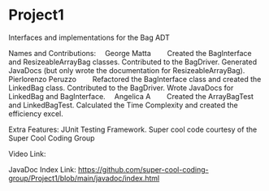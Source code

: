 # Project1
Interfaces and implementations for the Bag ADT

Names and Contributions:
&emsp;George Matta
&emsp;&emsp;Created the BagInterface and ResizeableArrayBag classes. Contributed to the BagDriver. Generated JavaDocs (but only wrote the documentation for ResizeableArrayBag).
&emsp;Pierlorenzo Peruzzo
&emsp;&emsp;Refactored the BagInterface class and created the LinkedBag class. Contributed to the BagDriver. Wrote JavaDocs for LinkedBag and BagInterface.
&emsp;Angelica A
&emsp;&emsp;Created the ArrayBagTest and LinkedBagTest. Calculated the Time Complexity and created the efficiency excel.

Extra Features: JUnit Testing Framework. Super cool code courtesy of the Super Cool Coding Group

Video Link:

JavaDoc Index Link: https://github.com/super-cool-coding-group/Project1/blob/main/javadoc/index.html




